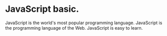 # JavaScript basic.

JavaScript is the world's most popular programming language.
JavaScript is the programming language of the Web.
JavaScript is easy to learn.
